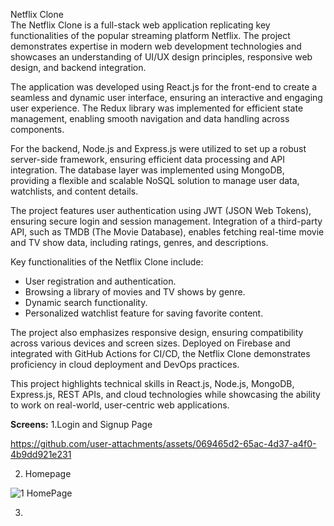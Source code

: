 Netflix Clone  
The Netflix Clone is a full-stack web application replicating key functionalities of the popular streaming platform Netflix. The project demonstrates expertise in modern web development technologies and showcases an understanding of UI/UX design principles, responsive web design, and backend integration.

The application was developed using React.js for the front-end to create a seamless and dynamic user interface, ensuring an interactive and engaging user experience. The Redux library was implemented for efficient state management, enabling smooth navigation and data handling across components.

For the backend, Node.js and Express.js were utilized to set up a robust server-side framework, ensuring efficient data processing and API integration. The database layer was implemented using MongoDB, providing a flexible and scalable NoSQL solution to manage user data, watchlists, and content details.

The project features user authentication using JWT (JSON Web Tokens), ensuring secure login and session management. Integration of a third-party API, such as TMDB (The Movie Database), enables fetching real-time movie and TV show data, including ratings, genres, and descriptions.

Key functionalities of the Netflix Clone include:  
- User registration and authentication.  
- Browsing a library of movies and TV shows by genre.  
- Dynamic search functionality.  
- Personalized watchlist feature for saving favorite content.  

The project also emphasizes responsive design, ensuring compatibility across various devices and screen sizes. Deployed on Firebase and integrated with GitHub Actions for CI/CD, the Netflix Clone demonstrates proficiency in cloud deployment and DevOps practices.

This project highlights technical skills in React.js, Node.js, MongoDB, Express.js, REST APIs, and cloud technologies while showcasing the ability to work on real-world, user-centric web applications.

**Screens:**
1.Login and Signup Page


https://github.com/user-attachments/assets/069465d2-65ac-4d37-a4f0-4b9dd921e231


2. Homepage

![1 HomePage](https://github.com/user-attachments/assets/563807d9-fc22-4c50-afce-ef65cee713b8)


3. 
